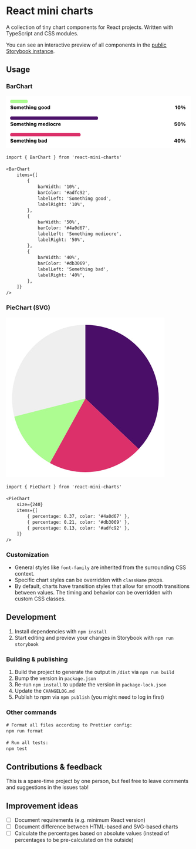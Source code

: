 # React mini charts

A collection of tiny chart components for React projects. Written with TypeScript and CSS modules.

You can see an interactive preview of all components in the [public Storybook instance](https://main--63ef4f8b97935401942de85b.chromatic.com/).

## Usage

### BarChart

![A bar chart with three items](./screenshots/BarChart.jpg)

```tsx
import { BarChart } from 'react-mini-charts'

<BarChart
	items={[
		{
			barWidth: '10%',
			barColor: '#adfc92',
			labelLeft: 'Something good',
			labelRight: '10%',
		},
		{
			barWidth: '50%',
			barColor: '#4a0d67',
			labelLeft: 'Something mediocre',
			labelRight: '50%',
		},
		{
			barWidth: '40%',
			barColor: '#db3069',
			labelLeft: 'Something bad',
			labelRight: '40%',
		},
	]}
/>
```

### PieChart (SVG)

![A pie chart with three items](./screenshots/PieChart.jpg)

```tsx
import { PieChart } from 'react-mini-charts'

<PieChart
	size={240}
	items={[
		{ percentage: 0.37, color: '#4a0d67' },
		{ percentage: 0.21, color: '#db3069' },
		{ percentage: 0.13, color: '#adfc92' },
	]}
/>
```


### Customization

- General styles like `font-family` are inherited from the surrounding CSS context.
- Specific chart styles can be overridden with `className` props.
- By default, charts have transition styles that allow for smooth transitions between values. The timing and behavior can be overridden with custom CSS classes.


## Development

1. Install dependencies with `npm install`
2. Start editing and preview your changes in Storybook with `npm run storybook`

### Building & publishing

1. Build the project to generate the output in `/dist` via `npm run build`
2. Bump the version in `package.json`
3. Re-run `npm install` to update the version in `package-lock.json`
4. Update the `CHANGELOG.md`
5. Publish to npm via `npm publish` (you might need to log in first)

### Other commands

```shell
# Format all files according to Prettier config:
npm run format

# Run all tests:
npm test
```

## Contributions & feedback

This is a spare-time project by one person, but feel free to leave comments and suggestions in the issues tab!

## Improvement ideas

- [ ] Document requirements (e.g. minimum React version)
- [ ] Document difference between HTML-based and SVG-based charts
- [ ] Calculate the percentages based on absolute values (instead of percentages to be pre-calculated on the outside)
